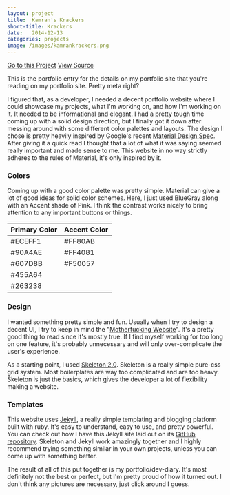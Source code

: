 ```yaml
---
layout: project
title:  Kamran's Krackers
short-title: Krackers
date:   2014-12-13
categories: projects
image: /images/kamrankrackers.png
---
```


<div class="portfolio-links">
    <a href="http://kamranpayne.com/krackers/" class="button button-primary">Go to this Project</a>
    <a href="https://github.com/kmrn/krackers/" class="button">View Source</a>
</div>

This is the portfolio entry for the details on my portfolio site that you're reading on my portfolio site. Pretty meta right?

I figured that, as a developer, I needed a decent portfolio website where I could showcase my projects, what I'm working on, and how I'm working on it. It needed to be informational and elegant. I had a pretty tough time coming up with a solid design direction, but I finally got it down after messing around with some different color palettes and layouts. The design I chose is pretty heavily inspired by Google's recent [Material Design Spec](http://google.com/design/spec). After giving it a quick read I thought that a lot of what it was saying seemed really important and made sense to me. This website in no way strictly adheres to the rules of Material, it's only inspired by it.


### Colors
Coming up with a good color palette was pretty simple. Material can give a lot of good ideas for solid color schemes. Here, I just used BlueGray along with an Accent shade of Pink. I think the contrast works nicely to bring attention to any important buttons or things.

<table class="kracker-colors">
  <thead>
    <tr>
      <th class="title">Primary Color</th>
      <th class="title">Accent Color</th>
    </tr>
  </thead>
  <tbody>
    <tr>
      <td class="bg-lightest">#ECEFF1</td>
      <td class="p-lighter">#FF80AB</td>
    </tr>
    <tr>
      <td class="bg-light">#90A4AE</td>
      <td class="p">#FF4081</td>
    </tr>
    <tr>
      <td class="bg-medium">#607D8B</td>
      <td class="p-darker">#F50057</td>
    </tr>
    <tr>
      <td class="bg-dark">#455A64</td>
<!--       <td>#C51162</td> -->
    </tr>
    <tr>
      <td class="bg-darkest">#263238</td>
    </tr>
  </tbody>
</table>


### Design
I wanted something pretty simple and fun. Usually when I try to design a decent UI, I try to keep in mind the "[Motherfucking Website](http://motherfuckingwebsite.com/)". It's a pretty good thing to read since it's mostly true. If I find myself working for too long on one feature, it's probably unnecessary and will only over-complicate the user's experience.

As a starting point, I used [Skeleton 2.0](http://getskeleton.com). Skeleton is a really simple pure-css grid system. Most boilerplates are way too complicated and are too heavy. Skeleton is just the basics, which gives the developer a lot of flexibility making a website.


### Templates
This website uses [Jekyll](http://jekyllrb.com/), a really simple templating and blogging platform built with ruby. It's easy to understand, easy to use, and pretty powerful. You can check out how I have this Jekyll site laid out on its [GitHub repository](https://github.com/ron953/ron953.github.io). Skeleton and Jekyll work amazingly together and I highly recommend trying something similar in your own projects, unless you can come up with something better.


The result of all of this put together is my portfolio/dev-diary. It's most definitely not the best or perfect, but I'm pretty proud of how it turned out. I don't think any pictures are necessary, just click around I guess.
